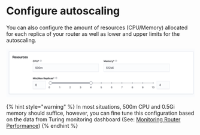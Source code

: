 # Configure autoscaling

You can also configure the amount of resources (CPU/Memory) allocated for each replica of your router as well as lower and upper limits for the autoscaling.

![](../.gitbook/assets/create_router_resources.png)

{% hint style="warning" %}
In most situations, 500m CPU and 0.5Gi memory should suffice, however, you can fine tune this configuration based on the data from Turing monitoring dashboard (See: [Monitoring Router Performance](../05_monitoring_router_performance.md))
{% endhint %}
